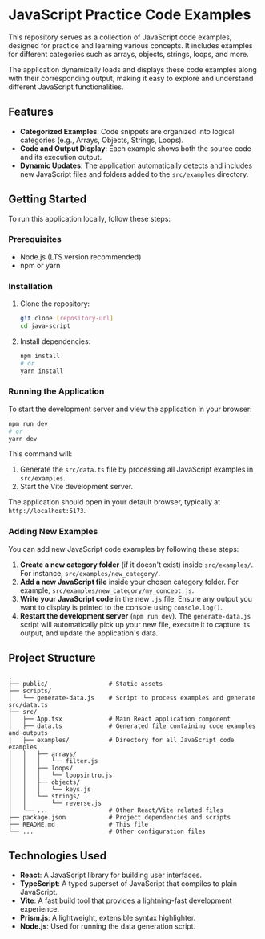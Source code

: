 # JavaScript Practice Code Examples

This repository serves as a collection of JavaScript code examples, designed for practice and learning various concepts. It includes examples for different categories such as arrays, objects, strings, loops, and more.

The application dynamically loads and displays these code examples along with their corresponding output, making it easy to explore and understand different JavaScript functionalities.

## Features

- **Categorized Examples**: Code snippets are organized into logical categories (e.g., Arrays, Objects, Strings, Loops).
- **Code and Output Display**: Each example shows both the source code and its execution output.
- **Dynamic Updates**: The application automatically detects and includes new JavaScript files and folders added to the `src/examples` directory.

## Getting Started

To run this application locally, follow these steps:

### Prerequisites

- Node.js (LTS version recommended)
- npm or yarn

### Installation

1.  Clone the repository:
    ```bash
    git clone [repository-url]
    cd java-script
    ```
2.  Install dependencies:
    ```bash
    npm install
    # or
    yarn install
    ```

### Running the Application

To start the development server and view the application in your browser:

```bash
npm run dev
# or
yarn dev
```

This command will:
1.  Generate the `src/data.ts` file by processing all JavaScript examples in `src/examples`.
2.  Start the Vite development server.

The application should open in your default browser, typically at `http://localhost:5173`.

### Adding New Examples

You can add new JavaScript code examples by following these steps:

1.  **Create a new category folder** (if it doesn't exist) inside `src/examples/`. For instance, `src/examples/new_category/`.
2.  **Add a new JavaScript file** inside your chosen category folder. For example, `src/examples/new_category/my_concept.js`.
3.  **Write your JavaScript code** in the new `.js` file. Ensure any output you want to display is printed to the console using `console.log()`.
4.  **Restart the development server** (`npm run dev`). The `generate-data.js` script will automatically pick up your new file, execute it to capture its output, and update the application's data.

## Project Structure

```
.
├── public/                 # Static assets
├── scripts/
│   └── generate-data.js    # Script to process examples and generate src/data.ts
├── src/
│   ├── App.tsx             # Main React application component
│   ├── data.ts             # Generated file containing code examples and outputs
│   ├── examples/           # Directory for all JavaScript code examples
│   │   ├── arrays/
│   │   │   └── filter.js
│   │   ├── loops/
│   │   │   └── loopsintro.js
│   │   ├── objects/
│   │   │   └── keys.js
│   │   └── strings/
│   │       └── reverse.js
│   └── ...                 # Other React/Vite related files
├── package.json            # Project dependencies and scripts
├── README.md               # This file
└── ...                     # Other configuration files
```

## Technologies Used

-   **React**: A JavaScript library for building user interfaces.
-   **TypeScript**: A typed superset of JavaScript that compiles to plain JavaScript.
-   **Vite**: A fast build tool that provides a lightning-fast development experience.
-   **Prism.js**: A lightweight, extensible syntax highlighter.
-   **Node.js**: Used for running the data generation script.
